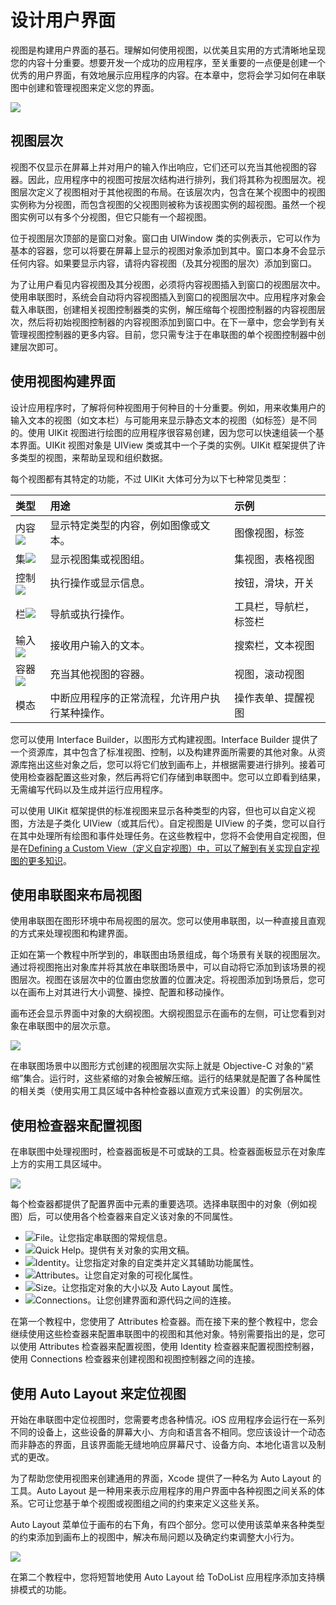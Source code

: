 # 设计用户界面

视图是构建用户界面的基石。理解如何使用视图，以优美且实用的方式清晰地呈现您的内容十分重要。想要开发一个成功的应用程序，至关重要的一点便是创建一个优秀的用户界面，有效地展示应用程序的内容。在本章中，您将会学习如何在串联图中创建和管理视图来定义您的界面。

![](images/ModelViewController_v_2x.png)

## 视图层次

视图不仅显示在屏幕上并对用户的输入作出响应，它们还可以充当其他视图的容器。因此，应用程序中的视图可按层次结构进行排列，我们将其称为视图层次。视图层次定义了视图相对于其他视图的布局。在该层次内，包含在某个视图中的视图实例称为分视图，而包含视图的父视图则被称为该视图实例的超视图。虽然一个视图实例可以有多个分视图，但它只能有一个超视图。

位于视图层次顶部的是窗口对象。窗口由 UIWindow 类的实例表示，它可以作为基本的容器，您可以将要在屏幕上显示的视图对象添加到其中。窗口本身不会显示任何内容。如果要显示内容，请将内容视图（及其分视图的层次）添加到窗口。

为了让用户看见内容视图及其分视图，必须将内容视图插入到窗口的视图层次中。使用串联图时，系统会自动将内容视图插入到窗口的视图层次中。应用程序对象会载入串联图，创建相关视图控制器类的实例，解压缩每个视图控制器的内容视图层次，然后将初始视图控制器的内容视图添加到窗口中。在下一章中，您会学到有关管理视图控制器的更多内容。目前，您只需专注于在串联图的单个视图控制器中创建层次即可。

## 使用视图构建界面

设计应用程序时，了解将何种视图用于何种目的十分重要。例如，用来收集用户的输入文本的视图（如文本栏）与可能用来显示静态文本的视图（如标签）是不同的。使用 UIKit 视图进行绘图的应用程序很容易创建，因为您可以快速组装一个基本界面。UIKit 视图对象是 UIView 类或其中一个子类的实例。UIKit 框架提供了许多类型的视图，来帮助呈现和组织数据。

每个视图都有其特定的功能，不过 UIKit 大体可分为以下七种常见类型：

|类型 |用途 | 示例|
|:-----------|:-----------|:--------------|
|内容![](images/views_content_2x.png)|显示特定类型的内容，例如图像或文本。|图像视图，标签|
|集![](images/views_collections_2x.png)|显示视图集或视图组。|集视图，表格视图|
|控制![](images/views_controls_2x.png)|执行操作或显示信息。|按钮，滑块，开关|
|栏![](images/views_bars_2x.png)|导航或执行操作。|工具栏，导航栏，标签栏|
|输入![](images/views_input_2x.png)|接收用户输入的文本。|搜索栏，文本视图|
|容器![](images/views_containers_2x.png)|充当其他视图的容器。|视图，滚动视图|
|模态|中断应用程序的正常流程，允许用户执行某种操作。|操作表单、提醒视图|

您可以使用 Interface Builder，以图形方式构建视图。Interface Builder 提供了一个资源库，其中包含了标准视图、控制，以及构建界面所需要的其他对象。从资源库拖出这些对象之后，您可以将它们放到画布上，并根据需要进行排列。接着可使用检查器配置这些对象，然后再将它们存储到串联图中。您可以立即看到结果，无需编写代码以及生成并运行应用程序。

可以使用 UIKit 框架提供的标准视图来显示各种类型的内容，但也可以自定义视图，方法是子类化 UIView（或其后代）。自定视图是 UIView 的子类，您可以自行在其中处理所有绘图和事件处理任务。在这些教程中，您将不会使用自定视图，但是在[Defining a Custom View（定义自定视图）中，可以了解到有关实现自定视图的更多知识](https://developer.apple.com/library/ios/documentation/WindowsViews/Conceptual/ViewPG_iPhoneOS/CreatingViews/CreatingViews.html#//apple_ref/doc/uid/TP40009503-CH5-SW23)。

## 使用串联图来布局视图

使用串联图在图形环境中布局视图的层次。您可以使用串联图，以一种直接且直观的方式来处理视图和构建界面。

正如在第一个教程中所学到的，串联图由场景组成，每个场景有关联的视图层次。通过将视图拖出对象库并将其放在串联图场景中，可以自动将它添加到该场景的视图层次。视图在该层次中的位置由您放置的位置决定。将视图添加到场景后，您可以在画布上对其进行大小调整、操控、配置和移动操作。

画布还会显示界面中对象的大纲视图。大纲视图显示在画布的左侧，可让您看到对象在串联图中的层次示意。

![](images/outline_view_2x.png)

在串联图场景中以图形方式创建的视图层次实际上就是 Objective-C 对象的“紧缩”集合。运行时，这些紧缩的对象会被解压缩。运行的结果就是配置了各种属性的相关类（使用实用工具区域中各种检查器以直观方式来设置）的实例层次。

## 使用检查器来配置视图

在串联图中处理视图时，检查器面板是不可或缺的工具。检查器面板显示在对象库上方的实用工具区域中。

![](images/inspector_pane_2x.png)

每个检查器都提供了配置界面中元素的重要选项。选择串联图中的对象（例如视图）后，可以使用各个检查器来自定义该对象的不同属性。

- ![](images/inspector_file_2x.png)File。让您指定串联图的常规信息。
- ![](images/inspector_quick_help_2x.png)Quick Help。提供有关对象的实用文稿。
- ![](images/inspector_identity_2x.png)Identity。让您指定对象的自定类并定义其辅助功能属性。
- ![](images/inspector_attributes_2x_3.png)Attributes。让您自定对象的可视化属性。
- ![](images/inspector_size_2x.png)Size。让您指定对象的大小以及 Auto Layout 属性。
- ![](images/inspector_connections_2x.png)Connections。让您创建界面和源代码之间的连接。

在第一个教程中，您使用了 Attributes 检查器。而在接下来的整个教程中，您会继续使用这些检查器来配置串联图中的视图和其他对象。特别需要指出的是，您可以使用 Attributes 检查器来配置视图，使用 Identity 检查器来配置视图控制器，使用 Connections 检查器来创建视图和视图控制器之间的连接。

## 使用 Auto Layout 来定位视图

开始在串联图中定位视图时，您需要考虑各种情况。iOS 应用程序会运行在一系列不同的设备上，这些设备的屏幕大小、方向和语言各不相同。您应该设计一个动态而非静态的界面，且该界面能无缝地响应屏幕尺寸、设备方向、本地化语言以及制式的更改。

为了帮助您使用视图来创建通用的界面，Xcode 提供了一种名为 Auto Layout 的工具。Auto Layout 是一种用来表示应用程序的用户界面中各种视图之间关系的体系。它可让您基于单个视图或视图组之间的约束来定义这些关系。

Auto Layout 菜单位于画布的右下角，有四个部分。您可以使用该菜单来各种类型的约束添加到画布上的视图中，解决布局问题以及确定约束调整大小行为。

![](images/al_menu_2x.png)

在第二个教程中，您将短暂地使用 Auto Layout 给 ToDoList 应用程序添加支持横排模式的功能。
